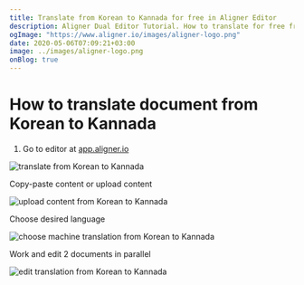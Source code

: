 ```yaml
---
title: Translate from Korean to Kannada for free in Aligner Editor
description: Aligner Dual Editor Tutorial. How to translate for free from Korean to Kannada. Aligner is multilingual document management platform. 
ogImage: "https://www.aligner.io/images/aligner-logo.png"
date: 2020-05-06T07:09:21+03:00
image: ../images/aligner-logo.png
onBlog: true
---
```


# How to translate document from Korean to Kannada

1. Go to editor at [app.aligner.io](https://app.aligner.io "Aligner App web page")

![translate from Korean to Kannada](../aligner-blank-editor.png "translate from Korean to Kannada")

Copy-paste content or upload content

![upload content from Korean to Kannada](../aligner-uploaded-document.png "upload content from Korean to Kannada")

Choose desired language

![choose machine translation from Korean to Kannada](../aligner-language-dropdown.png "choose machine translation from Korean to Kannada")

Work and edit 2 documents in parallel

![edit translation from Korean to Kannada](../aligner-double-sitded-editor.png "edit translation from Korean to Kannada")

